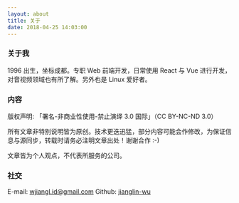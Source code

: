 ```yaml
---
layout: about
title: 关于
date: 2018-04-25 14:03:00
---
```


### 关于我
1996 出生，坐标成都。专职 Web 前端开发，日常使用 React 与 Vue 进行开发，对音视频领域也有所了解。另外也是 Linux 爱好者。


### 内容
版权声明: 「署名-非商业性使用-禁止演绎 3.0 国际」（CC BY-NC-ND 3.0）

所有文章非特别说明皆为原创。技术更迭迅猛，部分内容可能会作修改，为保证信息与源同步，转载时请务必注明文章出处！谢谢合作 :-)

文章皆为个人观点，不代表所服务的公司。


### 社交
E-mail: [wjiangl.id@gmail.com](mailto:wjiangl.id@gmail.com)
Github: [jianglin-wu](https://github.com/jianglin-wu)